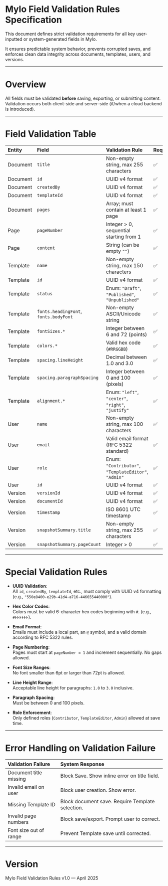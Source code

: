 # Mylo Field Validation Rules Specification

This document defines strict validation requirements for all key user-inputted or system-generated fields in Mylo.

It ensures predictable system behavior, prevents corrupted saves, and enforces clean data integrity across documents, templates, users, and versions.

---

# Overview

All fields must be validated **before** saving, exporting, or submitting content.  
Validation occurs both client-side and server-side (if/when a cloud backend is introduced).

---

# Field Validation Table

| Entity | Field | Validation Rule | Required? |
|:---|:---|:---|:---|
| Document | `title` | Non-empty string, max 255 characters | ✅ |
| Document | `id` | UUID v4 format | ✅ |
| Document | `createdBy` | UUID v4 format | ✅ |
| Document | `templateId` | UUID v4 format | ✅ |
| Document | `pages` | Array; must contain at least 1 page | ✅ |
| Page | `pageNumber` | Integer > 0, sequential starting from 1 | ✅ |
| Page | `content` | String (can be empty `""`) | ✅ |
| Template | `name` | Non-empty string, max 150 characters | ✅ |
| Template | `id` | UUID v4 format | ✅ |
| Template | `status` | Enum: `"Draft"`, `"Published"`, `"Unpublished"` | ✅ |
| Template | `fonts.headingFont`, `fonts.bodyFont` | Non-empty ASCII/Unicode string | ✅ |
| Template | `fontSizes.*` | Integer between 6 and 72 (points) | ✅ |
| Template | `colors.*` | Valid hex code (`#RRGGBB`) | ✅ |
| Template | `spacing.lineHeight` | Decimal between 1.0 and 3.0 | ✅ |
| Template | `spacing.paragraphSpacing` | Integer between 0 and 100 (pixels) | ✅ |
| Template | `alignment.*` | Enum: `"left"`, `"center"`, `"right"`, `"justify"` | ✅ |
| User | `name` | Non-empty string, max 100 characters | ✅ |
| User | `email` | Valid email format (RFC 5322 standard) | ✅ |
| User | `role` | Enum: `"Contributor"`, `"TemplateEditor"`, `"Admin"` | ✅ |
| User | `id` | UUID v4 format | ✅ |
| Version | `versionId` | UUID v4 format | ✅ |
| Version | `documentId` | UUID v4 format | ✅ |
| Version | `timestamp` | ISO 8601 UTC timestamp | ✅ |
| Version | `snapshotSummary.title` | Non-empty string, max 255 characters | ✅ |
| Version | `snapshotSummary.pageCount` | Integer > 0 | ✅ |

---

# Special Validation Rules

- **UUID Validation**:  
  All `id`, `createdBy`, `templateId`, etc., must comply with UUID v4 formatting (e.g., `"550e8400-e29b-41d4-a716-446655440000"`).

- **Hex Color Codes**:  
  Colors must be valid 6-character hex codes beginning with `#`. (e.g., `#FFFFFF`).

- **Email Format**:  
  Emails must include a local part, an `@` symbol, and a valid domain according to RFC 5322 rules.

- **Page Numbering**:  
  Pages must start at `pageNumber = 1` and increment sequentially. No gaps allowed.

- **Font Size Ranges**:  
  No font smaller than 6pt or larger than 72pt is allowed.

- **Line Height Range**:  
  Acceptable line height for paragraphs: `1.0` to `3.0` inclusive.

- **Paragraph Spacing**:  
  Must be between 0 and 100 pixels.

- **Role Enforcement**:  
  Only defined roles (`Contributor`, `TemplateEditor`, `Admin`) allowed at save time.

---

# Error Handling on Validation Failure

| Validation Failure | System Response |
|:---|:---|
| Document title missing | Block Save. Show inline error on title field. |
| Invalid email on user | Block user creation. Show error. |
| Missing Template ID | Block document save. Require Template selection. |
| Invalid page numbers | Block save/export. Prompt user to correct. |
| Font size out of range | Prevent Template save until corrected. |

---

# Version

Mylo Field Validation Rules v1.0 — April 2025

